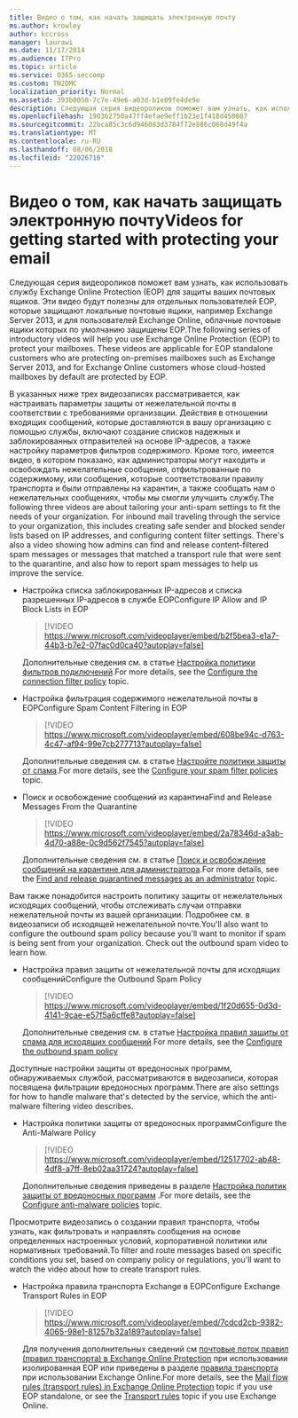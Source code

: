 ```yaml
---
title: Видео о том, как начать защищать электронную почту
ms.author: krowley
author: kccross
manager: laurawi
ms.date: 11/17/2014
ms.audience: ITPro
ms.topic: article
ms.service: O365-seccomp
ms.custom: TN2DMC
localization_priority: Normal
ms.assetid: 393b0050-7c7e-49e6-a03d-b1e09fe4de9e
description: Следующая серия видеороликов поможет вам узнать, как использовать службу Exchange Online Protection (EOP) для защиты ваших почтовых ящиков. Эти видео будут полезны для отдельных пользователей EOP, которые защищают локальные почтовые ящики, например Exchange Server 2013, и для пользователей Exchange Online, облачные почтовые ящики которых по умолчанию защищены EOP.
ms.openlocfilehash: 190362750a47ff4efae9eff1b23e1f418d450087
ms.sourcegitcommit: 22bca85c3c6d946083d3784f72e886c068d49f4a
ms.translationtype: MT
ms.contentlocale: ru-RU
ms.lasthandoff: 08/06/2018
ms.locfileid: "22026716"
---
```

# <a name="videos-for-getting-started-with-protecting-your-email"></a><span data-ttu-id="f7b75-104">Видео о том, как начать защищать электронную почту</span><span class="sxs-lookup"><span data-stu-id="f7b75-104">Videos for getting started with protecting your email</span></span>

<span data-ttu-id="f7b75-p102">Следующая серия видеороликов поможет вам узнать, как использовать службу Exchange Online Protection (EOP) для защиты ваших почтовых ящиков. Эти видео будут полезны для отдельных пользователей EOP, которые защищают локальные почтовые ящики, например Exchange Server 2013, и для пользователей Exchange Online, облачные почтовые ящики которых по умолчанию защищены EOP.</span><span class="sxs-lookup"><span data-stu-id="f7b75-p102">The following series of introductory videos will help you use Exchange Online Protection (EOP) to protect your mailboxes. These videos are applicable for EOP standalone customers who are protecting on-premises mailboxes such as Exchange Server 2013, and for Exchange Online customers whose cloud-hosted mailboxes by default are protected by EOP.</span></span> 
  
<span data-ttu-id="f7b75-p103">В указанных ниже трех видеозаписях рассматривается, как настраивать параметры защиты от нежелательной почты в соответствии с требованиями организации. Действия в отношении входящих сообщений, которые доставляются в вашу организацию с помощью службы, включают создание списков надежных и заблокированных отправителей на основе IP-адресов, а также настройку параметров фильтров содержимого. Кроме того, имеется видео, в котором показано, как администраторы могут находить и освобождать нежелательные сообщения, отфильтрованные по содержимому, или сообщения, которые соответствовали правилу транспорта и были отправлены на карантин, а также сообщать нам о нежелательных сообщениях, чтобы мы смогли улучшить службу.</span><span class="sxs-lookup"><span data-stu-id="f7b75-p103">The following three videos are about tailoring your anti-spam settings to fit the needs of your organization. For inbound mail traveling through the service to your organization, this includes creating safe sender and blocked sender lists based on IP addresses, and configuring content filter settings. There's also a video showing how admins can find and release content-filtered spam messages or messages that matched a transport rule that were sent to the quarantine, and also how to report spam messages to help us improve the service.</span></span>
  
- <span data-ttu-id="f7b75-110">Настройка списка заблокированных IP-адресов и списка разрешенных IP-адресов в службе EOP</span><span class="sxs-lookup"><span data-stu-id="f7b75-110">Configure IP Allow and IP Block Lists in EOP</span></span>
    > [!VIDEO https://www.microsoft.com/videoplayer/embed/b2f5bea3-e1a7-44b3-b7e2-07fac0d0ca40?autoplay=false]
  
    <span data-ttu-id="f7b75-111">Дополнительные сведения см. в статье [Настройка политики фильтров подключений](configure-the-connection-filter-policy.md).</span><span class="sxs-lookup"><span data-stu-id="f7b75-111">For more details, see the [Configure the connection filter policy](configure-the-connection-filter-policy.md) topic.</span></span> 
    
- <span data-ttu-id="f7b75-112">Настройка фильтрация содержимого нежелательной почты в EOP</span><span class="sxs-lookup"><span data-stu-id="f7b75-112">Configure Spam Content Filtering in EOP</span></span>
    > [!VIDEO https://www.microsoft.com/videoplayer/embed/608be94c-d763-4c47-af94-99e7cb277713?autoplay=false]
  
    <span data-ttu-id="f7b75-113">Дополнительные сведения см. в статье [Настройте политики защиты от спама](configure-your-spam-filter-policies.md).</span><span class="sxs-lookup"><span data-stu-id="f7b75-113">For more details, see the [Configure your spam filter policies](configure-your-spam-filter-policies.md) topic.</span></span> 
    
- <span data-ttu-id="f7b75-114">Поиск и освобождение сообщений из карантина</span><span class="sxs-lookup"><span data-stu-id="f7b75-114">Find and Release Messages From the Quarantine</span></span>
    > [!VIDEO https://www.microsoft.com/videoplayer/embed/2a78346d-a3ab-4d70-a88e-0c9d562f7545?autoplay=false]
  
    <span data-ttu-id="f7b75-115">Дополнительные сведения см. в статье [Поиск и освобождение сообщений на карантине для администратора](find-and-release-quarantined-messages-as-an-administrator.md).</span><span class="sxs-lookup"><span data-stu-id="f7b75-115">For more details, see the [Find and release quarantined messages as an administrator](find-and-release-quarantined-messages-as-an-administrator.md) topic.</span></span> 
    
<span data-ttu-id="f7b75-p104">Вам также понадобится настроить политику защиты от нежелательных исходящих сообщений, чтобы отслеживать случаи отправки нежелательной почты из вашей организации. Подробнее см. в видеозаписи об исходящей нежелательной почте.</span><span class="sxs-lookup"><span data-stu-id="f7b75-p104">You'll also want to configure the outbound spam policy because you'll want to monitor if spam is being sent from your organization. Check out the outbound spam video to learn how.</span></span>
  
- <span data-ttu-id="f7b75-118">Настройка правил защиты от нежелательной почты для исходящих сообщений</span><span class="sxs-lookup"><span data-stu-id="f7b75-118">Configure the Outbound Spam Policy</span></span>
    > [!VIDEO https://www.microsoft.com/videoplayer/embed/1f20d655-0d3d-4141-9cae-e57f5a6cffe8?autoplay=false]
  
    <span data-ttu-id="f7b75-119">Дополнительные сведения см. в статье [Настройка правил защиты от спама для исходящих сообщений](configure-the-outbound-spam-policy.md).</span><span class="sxs-lookup"><span data-stu-id="f7b75-119">For more details, see the [Configure the outbound spam policy](configure-the-outbound-spam-policy.md)</span></span>
    
<span data-ttu-id="f7b75-120">Доступные настройки защиты от вредоносных программ, обнаруживаемых службой, рассматриваются в видеозаписи, которая посвящена фильтрации вредоносных программ.</span><span class="sxs-lookup"><span data-stu-id="f7b75-120">There are also settings for how to handle malware that's detected by the service, which the anti-malware filtering video describes.</span></span>
  
- <span data-ttu-id="f7b75-121">Настройка политики защиты от вредоносных программ</span><span class="sxs-lookup"><span data-stu-id="f7b75-121">Configure the Anti-Malware Policy</span></span>
    > [!VIDEO https://www.microsoft.com/videoplayer/embed/12517702-ab48-4df8-a7ff-8eb02aa31724?autoplay=false]
  
    <span data-ttu-id="f7b75-122">Дополнительные сведения приведены в разделе [Настройка политик защиты от вредоносных программ](configure-anti-malware-policies.md) .</span><span class="sxs-lookup"><span data-stu-id="f7b75-122">For more details, see the [Configure anti-malware policies](configure-anti-malware-policies.md) topic.</span></span> 
    
<span data-ttu-id="f7b75-123">Просмотрите видеозапись о создании правил транспорта, чтобы узнать, как фильтровать и направлять сообщения на основе определенных настроенных условий, корпоративной политики или нормативных требований.</span><span class="sxs-lookup"><span data-stu-id="f7b75-123">To filter and route messages based on specific conditions you set, based on company policy or regulations, you'll want to watch the video about how to create transport rules.</span></span>
  
- <span data-ttu-id="f7b75-124">Настройка правила транспорта Exchange в EOP</span><span class="sxs-lookup"><span data-stu-id="f7b75-124">Configure Exchange Transport Rules in EOP</span></span>
    > [!VIDEO https://www.microsoft.com/videoplayer/embed/7cdcd2cb-9382-4065-98e1-81257b32a189?autoplay=false]
  
    <span data-ttu-id="f7b75-125">Для получения дополнительных сведений см [почтовые поток правил (правил транспорта) в Exchange Online Protection](eop/mail-flow-rules-transport-rules-0.md) при использовании изолированная EOP или приведены в разделе [правила транспорта](http://technet.microsoft.com/library/743bd525-0ca2-426d-b76c-b4a052bc8886.aspx) при использовании Exchange Online.</span><span class="sxs-lookup"><span data-stu-id="f7b75-125">For more details, see the [Mail flow rules (transport rules) in Exchange Online Protection](eop/mail-flow-rules-transport-rules-0.md) topic if you use EOP standalone, or see the [Transport rules](http://technet.microsoft.com/library/743bd525-0ca2-426d-b76c-b4a052bc8886.aspx) topic if you use Exchange Online.</span></span> 
    

